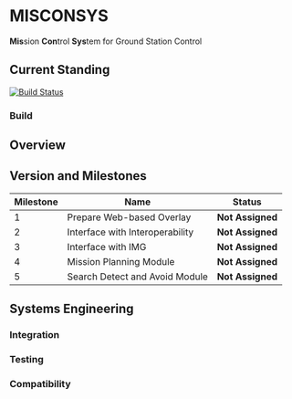 # MISCONSYS
<b>Mis</b>sion <b>Con</b>trol <b>Sys</b>tem for Ground Station Control

## Current Standing
[![Build Status](https://travis-ci.org/CnuUasLab/MISCONSYS.svg?branch=master)](https://travis-ci.org/CnuUasLab/MISCONSYS)

### Build
## Overview
## Version and Milestones
Milestone | Name | Status
--- | --- | ---
1 |  Prepare Web-based Overlay | <b>Not Assigned</b>
2 | Interface with Interoperability | <b>Not Assigned</b>
3 | Interface with IMG | <b>Not Assigned</b>
4 | Mission Planning Module | <b>Not Assigned</b>
5 | Search Detect and Avoid Module | <b>Not Assigned</b>

## Systems Engineering
### Integration
### Testing
### Compatibility
